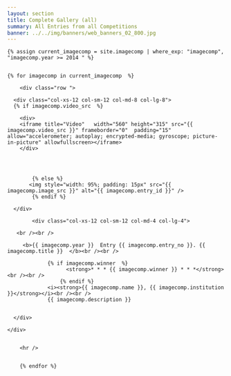 ```yaml
---
layout: section
title: Complete Gallery (all)
summary: All Entries from all Competitions
banner: ../../img/banners/web_banners_02_800.jpg
---
```



<section id="service">
  <div class="container">


	
    {% assign current_imagecomp = site.imagecomp | where_exp: "imagecomp", "imagecomp.year >= 2014 " %}


    {% for imagecomp in current_imagecomp  %}
	
		<div class="row ">	

      <div class="col-xs-12 col-sm-12 col-md-8 col-lg-8">
	  {% if imagecomp.video_src  %}

		<div>
		<iframe title="Video"   width="560" height="315" src="{{ imagecomp.video_src }}" frameborder="0"  padding="15" allow="accelerometer; autoplay; encrypted-media; gyroscope; picture-in-picture" allowfullscreen></iframe>
		</div>




			{% else %}
	       <img style="width: 95%; padding: 15px" src="{{ imagecomp.image_src }}" alt="{{ imagecomp.entry_id }}" />
			{% endif %}
			
      </div>
			
			<div class="col-xs-12 col-sm-12 col-md-4 col-lg-4">
        
       <br /><br />
  
  		 <b>{{ imagecomp.year }}  Entry {{ imagecomp.entry_no }}. {{ imagecomp.title }}  </b><br /><br />
			 
			     {% if imagecomp.winner  %}
					   <strong>* * * {{ imagecomp.winner }} * * *</strong><br /><br />
					 {% endif %}
			     <i><strong>{{ imagecomp.name }}, {{ imagecomp.institution }}</strong></i><br /><br /> 
  		 		 {{ imagecomp.description }}
 

      </div>
			
    </div>	
	
	
		<hr />
		
		
		{% endfor %}
		



	
		

		
		
			
		
  </div>
</section>


